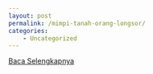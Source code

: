 ```yaml
---
layout: post
permalink: /mimpi-tanah-orang-longsor/
categories:
    - Uncategorized
---
```


[Baca Selengkapnya](/06)